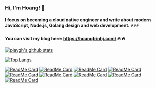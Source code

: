 ### Hi, I'm **Hoang**! 👋

#### I focus on becoming a cloud native engineer and write about modern JavaScript, Node.js, Golang design and web development. ⚡️⚡️⚡️

#### You can visit my blog here: https://hoangtrinhj.com/  🔥 🔥

[![piavgh's github stats](https://github-readme-stats.vercel.app/api?username=piavgh&count_private=true&show_icons=true&show_owner=true)](https://github.com/piavgh)

[![Top Langs](https://github-readme-stats.vercel.app/api/top-langs/?username=piavgh&langs_count=6&layout=compact)](https://github.com/anuraghazra/github-readme-stats)

[![ReadMe Card](https://github-readme-stats.vercel.app/api/pin/?username=piavgh&repo=hoangtrinhj.com)](https://github.com/piavgh/hoangtrinhj.com)
[![ReadMe Card](https://github-readme-stats.vercel.app/api/pin/?username=MintColab&repo=choice-removal-addon)](https://github.com/MintColab/choice-removal-addon)
[![ReadMe Card](https://github-readme-stats.vercel.app/api/pin/?username=linagora&repo=openpaas-esn)](https://github.com/linagora/openpaas-esn)
[![ReadMe Card](https://github-readme-stats.vercel.app/api/pin/?username=tomochain&repo=tomochain)](https://github.com/tomochain/tomochain)
[![ReadMe Card](https://github-readme-stats.vercel.app/api/pin/?username=tomochain&repo=tomox-sdk)](https://github.com/tomochain/tomox-sdk)
[![ReadMe Card](https://github-readme-stats.vercel.app/api/pin/?username=tomochain&repo=tomox-sdk-ui)](https://github.com/tomochain/tomox-sdk-ui)
[![ReadMe Card](https://github-readme-stats.vercel.app/api/pin/?username=piavgh&repo=live-stream-socket-server)](https://github.com/piavgh/live-stream-socket-server)
[![ReadMe Card](https://github-readme-stats.vercel.app/api/pin/?username=piavgh&repo=live-stream-browser)](https://github.com/piavgh/live-stream-browser)
[![ReadMe Card](https://github-readme-stats.vercel.app/api/pin/?username=piavgh&repo=nestjs-order-management)](https://github.com/piavgh/nestjs-order-management)

<!--
**piavgh/piavgh** is a ✨ _special_ ✨ repository because its `README.md` (this file) appears on your GitHub profile.

Here are some ideas to get you started:

- 🔭 I’m currently working on ...
- 🌱 I’m currently learning ...
- 👯 I’m looking to collaborate on ...
- 🤔 I’m looking for help with ...
- 💬 Ask me about ...
- 📫 How to reach me: ...
- 😄 Pronouns: ...
- ⚡ Fun fact: ...
-->

